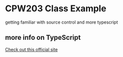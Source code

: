 # CPW203 Class Example
getting familiar with source control and more typescript

## more info on TypeScript
[Check out this official site](https://www.typescriptlang.org/)
